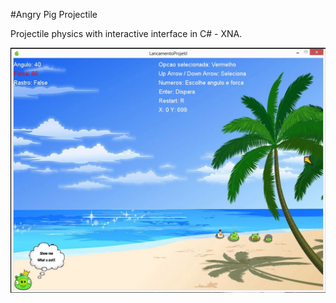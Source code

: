 #Angry Pig Projectile

Projectile physics with interactive interface in C# - XNA. 

![](https://github.com/Murdow/angry-pig-projectile/blob/master/Screenshot/angryPig.jpg)



